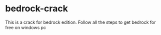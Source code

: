 # bedrock-crack
This is a crack for bedrock edition. Follow all the steps to get bedrock for free on windows pc
